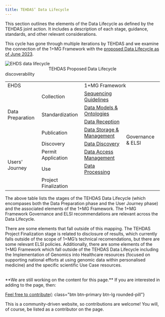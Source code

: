 ```yaml
---
title: TEHDAS’ Data Lifecycle
---
```


This section outlines the elements of the Data Lifecycle as defined by the TEHDAS joint action.  It includes a description of each stage, guidance, standards, and other relevant considerations.

This cycle has gone through multiple iterations by TEHDAS and we examine the connection of the 1+MG Framework with the [proposed Data Lifecycle as of June 2023](https://tehdas.eu/results/tehdas-proposals-for-the-implementation-of-ehds-technical-infrastructure/).

<img src="{{ 'assets/img/ehds-data-lifecycle.png' | relative_url }}" class="m-2" style="max-width: 100%; max-height: 100%; vertical-align: middle" alt="EHDS data lifecycle" />
<center>TEHDAS Proposed Data Lifecycle</center>


<table class="datalifecycle">
    <tbody>
        <tr>
            <td colspan="2" rowspan="1">EHDS</td>
            <td colspan="2" rowspan="1">1+MG Framework</td>
        </tr>
        <tr>
            <td colspan="1" rowspan="4">Data Preparation</td>
            <td colspan="1" rowspan="1">Collection</td>
            <td colspan="1" rowspan="1"><a href="{{ '/sequencing-guidelines' | relative_url }}">Sequencing Guidelines</a></td>
            <td colspan="1" rowspan="8">Governance &amp; ELSI</td>
        </tr>
        <tr class="c7">
            <td colspan="1" rowspan="2">Standardization</td>
            <td colspan="1" rowspan="1"><a href="{{ '/data-models-ontologies' | relative_url }}">Data Models &amp; Ontologies</a></td>
        </tr>
        <tr>
            <td colspan="1" rowspan="1"><a href="{{ '/technical-infrastructure#data-reception' | relative_url }}">Data Reception</a></td>
        </tr>
        <tr>
            <td colspan="1" rowspan="1">Publication</td>
            <td colspan="1" rowspan="1"><a href="{{ '/technical-infrastructure#storage--interfaces' | relative_url }}">Data Storage &amp; Management</a></td>
        </tr>
        <tr>
            <td colspan="1" rowspan="4">Users' Journey</td>
            <td colspan="1" rowspan="1">Discovery</td>discoverability
            <td colspan="1" rowspan="1"><a href="{{ '/technical-infrastructure#data-discoverability' | relative_url }}">Data Discovery</a></td>
        </tr>
        <tr>
            <td colspan="1" rowspan="1">Permit Application</td>
            <td colspan="1" rowspan="1"><a href="{{ '/technical-infrastructure#data-access-management-tools' | relative_url }}">Data Access Management</a></td>
        </tr>
        <tr>
            <td colspan="1" rowspan="1">Use</td>
            <td colspan="1" rowspan="1"><a href="{{ '/technical-infrastructure#processing' | relative_url }}">Data Processing</a></td>
        </tr>
        <tr>
            <td colspan="1" rowspan="1">Project Finalization</td>
            <td colspan="1" rowspan="1"></td>
        </tr>
    </tbody>
</table>

The above table lists the stages of the TEHDAS Data Lifecycle (which encompases both the Data Preparation phase and the User Journey phase) and the associated elements of the 1+MG Framework.  The 1+MG Framework Governance and ELSI recommendations are relevant across the Data Lifecycle.

There are some elements that fall outside of this mapping.  The TEHDAS Project Finalization stage is related to disclosure of results, which currently falls outside of the scope of 1+MG’s technical recomendations, but there are some relevant ELSI policies.  Additionally, there are some elements of the 1+MG Framework which fall outside of the TEHDAS Data Lifecycle including the Implementation of Genomics into Healthcare resources (focused on supporting national efforts at using genomic data within personalised medicine) and the specific scientific Use Case resources.

<br />
**We are still working on the content for this page.** If you are interested in adding to the page, then:

[Feel free to contribute](how_to_contribute){: class="btn btn-primary btn-lg rounded-pill"}

This is a community-driven website, so contributions are welcome! You will, of course, be listed as a contributor on the page.
